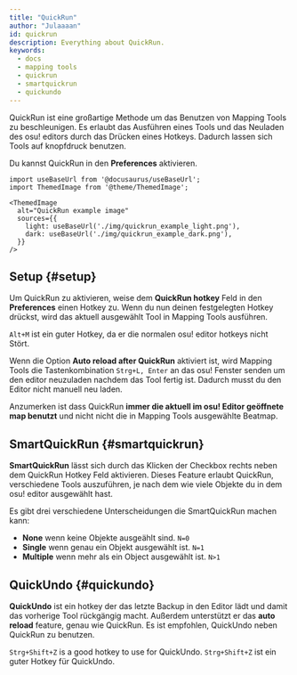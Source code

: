 ```yaml
---
title: "QuickRun"
author: "Julaaaan"
id: quickrun
description: Everything about QuickRun.
keywords:
  - docs
  - mapping tools
  - quickrun
  - smartquickrun
  - quickundo
---
```



QuickRun ist eine großartige Methode um das Benutzen von Mapping Tools zu beschleunigen. Es erlaubt das Ausführen eines Tools und das Neuladen des osu! editors durch das Drücken eines Hotkeys. Dadurch lassen sich Tools auf knopfdruck benutzen.

Du kannst QuickRun in den **Preferences** aktivieren.

```mdx-code-block
import useBaseUrl from '@docusaurus/useBaseUrl';
import ThemedImage from '@theme/ThemedImage';

<ThemedImage
  alt="QuickRun example image"
  sources={{
    light: useBaseUrl('./img/quickrun_example_light.png'),
    dark: useBaseUrl('./img/quickrun_example_dark.png'),
  }}
/>
```

## Setup {#setup}

Um QuickRun zu aktivieren, weise dem **QuickRun hotkey** Feld in den **Preferences** einen Hotkey zu. Wenn du nun deinen festgelegten Hotkey drückst, wird das aktuell ausgewählt Tool in Mapping Tools ausführen.

`Alt+M` ist ein guter Hotkey, da er die normalen osu! editor hotkeys nicht Stört.

Wenn die Option **Auto reload after QuickRun** aktiviert ist, wird Mapping Tools die Tastenkombination `Strg+L, Enter` an das osu! Fenster senden um den editor neuzuladen nachdem das Tool fertig ist. Dadurch musst du den Editor nicht manuell neu laden.

Anzumerken ist dass QuickRun **immer die aktuell im osu! Editor geöffnete map benutzt** und nicht nicht die in Mapping Tools ausgewählte Beatmap.

## SmartQuickRun {#smartquickrun}

**SmartQuickRun** lässt sich durch das Klicken der Checkbox rechts neben dem QuickRun Hotkey Feld aktivieren. Dieses Feature erlaubt QuickRun, verschiedene Tools auszuführen, je nach dem wie viele Objekte du in dem osu! editor ausgewählt hast.

Es gibt drei verschiedene Unterscheidungen die SmartQuickRun machen kann:
- **None** wenn keine Objekte ausgeählt sind. `N=0`
- **Single** wenn genau ein Objekt ausgewählt ist. `N=1`
- **Multiple** wenn mehr als ein Object ausgewählt ist. `N>1`

## QuickUndo {#quickundo}

**QuickUndo** ist ein hotkey der das letzte Backup in den Editor lädt und damit das vorherige Tool rückgängig macht. Außerdem unterstützt er das **auto reload** feature, genau wie QuickRun. Es ist empfohlen, QuickUndo neben QuickRun zu benutzen.

`Strg+Shift+Z` is a good hotkey to use for QuickUndo.
`Strg+Shift+Z` ist ein guter Hotkey für QuickUndo.